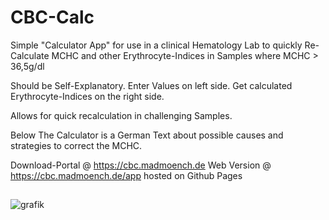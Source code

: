 # CBC-Calc

Simple "Calculator App" for use in a clinical Hematology Lab to quickly Re-Calculate MCHC and other Erythrocyte-Indices in Samples where MCHC > 36,5g/dl

Should be Self-Explanatory. Enter Values on left side. Get calculated Erythrocyte-Indices on the right side.

Allows for quick recalculation in challenging Samples.

Below The Calculator is a German Text about possible causes and strategies to correct the MCHC.

Download-Portal @ https://cbc.madmoench.de
Web Version @ https://cbc.madmoench.de/app
hosted on Github Pages

##

![grafik](https://github.com/user-attachments/assets/0530aa2a-37ec-4e88-823b-b0e750dccb66)
